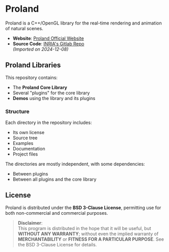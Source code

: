 # Proland

Proland is a C++/OpenGL library for the real-time rendering and animation of natural scenes.

- **Website**: [Proland Official Website](http://proland.inrialpes.fr/)
- **Source Code**: [INRIA's Gitlab Repo](https://gitlab.inria.fr/neyret/proland)  
  *(Imported on 2024-12-08)*

## Proland Libraries

This repository contains:

- The **Proland Core Library**  
- Several "plugins" for the core library  
- **Demos** using the library and its plugins  

### Structure

Each directory in the repository includes:
- Its own license  
- Source tree  
- Examples  
- Documentation  
- Project files  

The directories are mostly independent, with some dependencies:
- Between plugins  
- Between all plugins and the core library  

## License

Proland is distributed under the **BSD 3-Clause License**, permitting use for both non-commercial and commercial purposes.

> **Disclaimer**:  
> This program is distributed in the hope that it will be useful, but **WITHOUT ANY WARRANTY**; without even the implied warranty of **MERCHANTABILITY** or **FITNESS FOR A PARTICULAR PURPOSE**. See the BSD 3-Clause License for details.
